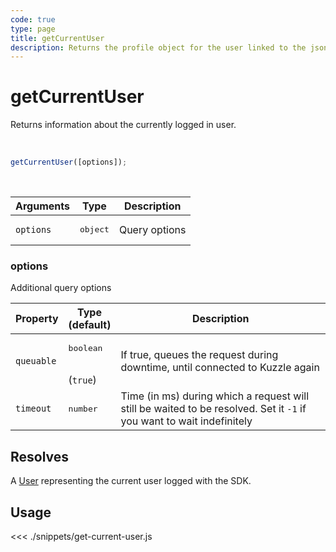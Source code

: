```yaml
---
code: true
type: page
title: getCurrentUser
description: Returns the profile object for the user linked to the json web token
---
```


# getCurrentUser

Returns information about the currently logged in user.

<br/>

```js
getCurrentUser([options]);
```

<br/>

| Arguments | Type              | Description   |
| --------- | ----------------- | ------------- |
| `options` | <pre>object</pre> | Query options |

### options

Additional query options

| Property   | Type<br/>(default)              | Description                                                                                                           |
| ---------- | ------------------------------- | --------------------------------------------------------------------------------------------------------------------- |
| `queuable` | <pre>boolean</pre><br/>(`true`) | If true, queues the request during downtime, until connected to Kuzzle again                                          |
| `timeout`  | <pre>number</pre>               | Time (in ms) during which a request will still be waited to be resolved. Set it `-1` if you want to wait indefinitely |

## Resolves

A [User](/sdk/js/7/core-classes/user) representing the current user logged with the SDK.

## Usage

<<< ./snippets/get-current-user.js
